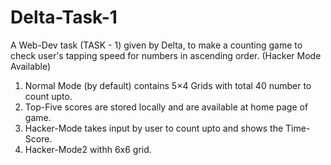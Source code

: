 # Delta-Task-1
A Web-Dev task (TASK - 1) given by Delta, to make a counting game to check user's tapping speed for numbers in ascending order.
(Hacker Mode Available)
1. Normal Mode (by default) contains 5×4 Grids with total 40 number to count upto.
2. Top-Five scores are stored locally and are available at home page of game.
3. Hacker-Mode takes input by user to count upto and shows the Time-Score.
4. Hacker-Mode2 withh 6x6 grid.
